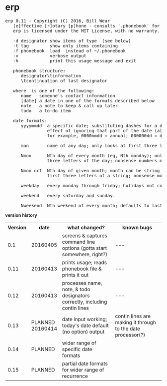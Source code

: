 # erp
<pre>
erp 0.11 - Copyright (C) 2016, Bill Wear
   [e]ffective [r]otary [p]hone - consults '.phonebook' for stored info
   erp is licensed under the MIT License, with no warranty.

   -d designator show items of type <designator> (see below)
   -t tag        show only items containing <tag>
   -f phonebook  load <phonebook> instead of ~/.phonebook
   -v            verbose output
   -h            print this usage message and exit

   phonebook structure:
      designator\tinformation
      \tcontinuation of last designator

   where <designator> is one of the following:
      name   someone's contact information
      [date] a date in one of the formats described below
      note   a note to keep & call up later
      todo   a to-do item

   date formats:
      yyyymmdd  a specific date; substituting dashes for a digit has the
                effect of ignoring that part of the date (allowing repeats);
                for example, 0000mmdd = annual; 000000dd = ddth day of each month.

      mon       name of any day; only looks at first three letters of the day

      Nmon      Nth day of every month (eg, Nth monday); only looks at first
                three letters of the day; nonsense numbers match last such day.

      Nmon oct  Nth day of given month; month can be string or number, only matches
                first three letters of a string; nonsense month = every month.

      weekday   every monday through friday; holidays not considered, so ymmv.

      weekend   every saturday and sunday.

      Nweekend  Nth weekend of every month; defaults to last if N is nonsensical.
</pre>

**version history**
<table>
	<tr>
		<th>Version</th>
		<th>date</th>
		<th>what changed?</th>
		<th>known bugs</th>
	</tr>
	<tr>
		<td>0.1</td>
		<td>20160405</td>
		<td>screens & captures command line options (gotta start somewhere, right?)</td>
		<td>---</td>
	</tr>
	<tr>
		<td>0.11</td>
		<td>20160413</td>
		<td>prints usage; reads phonebook file & prints it out</td>
		<td>---</td>
	</tr>
	<tr>
		<td>0.12</td>
		<td>20160413</td>
		<td>processes name, note, & todo designators correctly, including contin lines</td>
		<td>---</td>
	</tr>
	<tr>
		<td>0.13</td>
		<td>PLANNED<br>20160414</td>
		<td>date input working; today's date default (no option) output</td>
		<td>contin lines are making it through to the date processor(?)</td>
	</tr>
	<tr>
		<td>0.14</td>
		<td>PLANNED</td>
		<td>wider range of specific date formats</td>
		<td></td>
	</tr>
	<tr>
		<td>0.15</td>
		<td>PLANNED</td>
		<td>partial date formats for wider range of recurrence </td>
		<td></td>
	</tr>
</table>

